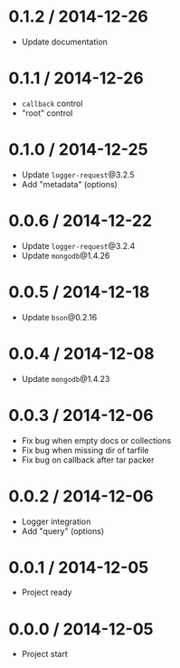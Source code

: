 0.1.2 / 2014-12-26
==================

  * Update documentation

0.1.1 / 2014-12-26
==================

  * `callback` control
  * "root" control

0.1.0 / 2014-12-25
==================

  * Update `logger-request`@3.2.5
  * Add "metadata" (options)

0.0.6 / 2014-12-22
==================

  * Update `logger-request`@3.2.4
  * Update `mongodb`@1.4.26

0.0.5 / 2014-12-18
==================

  * Update `bson`@0.2.16

0.0.4 / 2014-12-08
==================

  * Update `mongodb`@1.4.23

0.0.3 / 2014-12-06
==================

  * Fix bug when empty docs or collections
  * Fix bug when missing dir of tarfile
  * Fix bug on callback after tar packer

0.0.2 / 2014-12-06
==================

  * Logger integration
  * Add "query" (options)

0.0.1 / 2014-12-05
==================

  * Project ready

0.0.0 / 2014-12-05
==================

  * Project start
